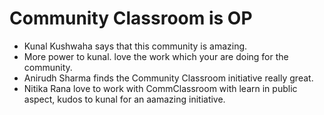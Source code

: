 # Community Classroom is OP

- Kunal Kushwaha says that this community is amazing.
- More power to kunal. love the work which your are doing for the community.
- Anirudh Sharma finds the Community Classroom initiative really great.
- Nitika Rana love to work with CommClassroom with learn in public aspect, kudos to kunal for an aamazing initiative. 
